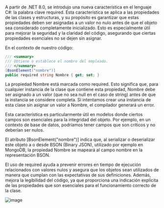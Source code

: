 A partir de .NET 8.0, se introdujo una nueva característica en el lenguaje C#: la palabra clave required. Esta característica se aplica a las propiedades de las clases y estructuras, y su propósito es garantizar que estas propiedades deben ser asignadas a un valor no nulo antes de que el objeto sea considerado completamente inicializado. Esto es especialmente útil para mejorar la seguridad y la claridad del código, asegurando que ciertas propiedades esenciales no se dejen sin asignar.

En el contexto de nuestro código:

```csharp
/// <summary>
/// Obtiene o establece el nombre del empleado.
/// </summary>
[BsonElement("nombre")]
public required string Nombre { get; set; }
```

La propiedad Nombre está marcada como required. Esto significa que, para cualquier instancia de la clase que contiene esta propiedad, Nombre debe ser asignado a un valor (que no sea null en el caso de string) antes de que la instancia se considere completa. Si intentamos crear una instancia de esta clase sin asignar un valor a Nombre, el compilador generará un error.

Esta característica es particularmente útil en modelos donde ciertos campos son esenciales para la integridad del objeto. Por ejemplo, en un contexto de base de datos, podríamos tener campos que son críticos y no deberían ser nulos.

El atributo [BsonElement("nombre")] indica que, al serializar o deserializar este objeto a o desde BSON (Binary JSON), utilizado por ejemplo en MongoDB, la propiedad Nombre se mapeará al campo nombre en la representación BSON.

El uso de required ayuda a prevenir errores en tiempo de ejecución relacionados con valores nulos y asegura que los objetos sean utilizados de manera que cumplan con las expectativas de sus definiciones. Además, mejora la legibilidad del código, ya que proporciona una indicación explícita de las propiedades que son esenciales para el funcionamiento correcto de la clase.

![image](https://github.com/agustinjosew/API_Net8_Angular/assets/76487325/d48f56f0-a517-4be6-9b64-535c79c8547f)
